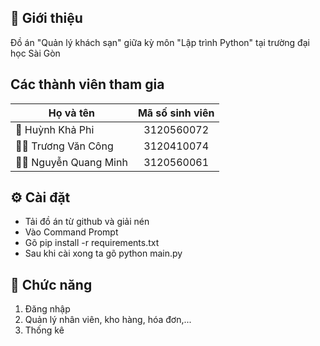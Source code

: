 ## 🔸 Giới thiệu

Đồ án "Quản lý khách sạn" giữa kỳ môn "Lập trình Python" tại trường đại học Sài Gòn

## Các thành viên tham gia

| Họ và tên  | Mã số sinh viên|
| ------------- |:-------------:|
| 🔑 Huỳnh Khả Phi      | 3120560072     |
| 👨‍👦 Trương Văn Công    | 3120410074     |
|👨‍👦 Nguyễn Quang Minh | 3120560061 | 
## ⚙️ Cài đặt

* Tải đồ án từ github và giải nén
* Vào Command Prompt
* Gõ pip install -r requirements.txt
* Sau khi cài xong ta gõ python main.py

## 🔨 Chức năng

1. Đăng nhập
2. Quản lý nhân viên, kho hàng, hóa đơn,...
3. Thống kê
